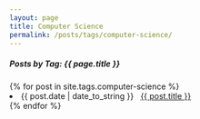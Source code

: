 ```yaml
---
layout: page
title: Computer Science
permalink: /posts/tags/computer-science/
---
```


<h5> Posts by Tag: {{ page.title }} </h5>

<div class="card">
{% for post in site.tags.computer-science %}
 <li class="tag-posts"><span>{{ post.date | date_to_string }}</span> &nbsp; <a href="{{ post.url }}">{{ post.title }}</a></li>
{% endfor %}
</div>